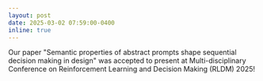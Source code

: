 ```yaml
---
layout: post
date: 2025-03-02 07:59:00-0400
inline: true
---
```

Our paper "Semantic properties of abstract prompts shape sequential decision making in design" was accepted to present at Multi-disciplinary Conference on Reinforcement Learning and Decision Making (RLDM) 2025!
